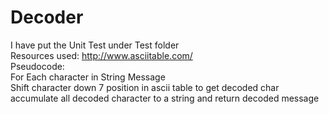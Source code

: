 # Decoder
I have put the Unit Test under Test folder
<br />
Resources used: http://www.asciitable.com/
<br />
Pseudocode: 
<br />
For Each character in String Message
<br />
Shift character down 7 position in ascii table to get decoded char
<br />
accumulate all decoded character to a string and return decoded message
<br />
